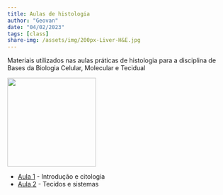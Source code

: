 ```yaml
---
title: Aulas de histologia
author: "Geovan"
date: "04/02/2023"
tags: [class]
share-img: /assets/img/200px-Liver-H&E.jpg
---
```


Materiais utilizados nas aulas práticas de histologia para a disciplina de Bases da Biologia Celular, Molecular e Tecidual

<img src="https://imageproxy.ifunny.co/crop:x-20,resize:640x,quality:90x75/images/b7f0502dd9b8bb8022125a3850417aa1654d6283cdace3cacd4383a40e2a0030_1.jpg" width="200">

* [Aula 1](https://1drv.ms/b/s!AhKsy2R-YTZMhOFupTRmRQQ40IFV2Q?e=0nSY7z) - Introdução e citologia
* [Aula 2](https://1drv.ms/b/s!AhKsy2R-YTZMhOFrcTRYGvP-Epo0nQ?e=lp4KP0) - Tecidos e sistemas
